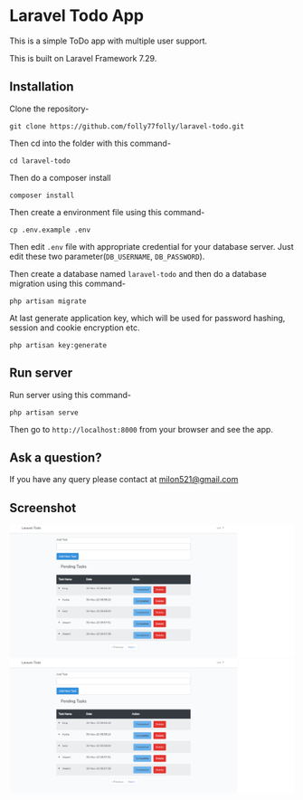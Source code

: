 # Laravel Todo App

This is a simple ToDo app with multiple user support.

This is built on Laravel Framework 7.29.

## Installation

Clone the repository-
```
git clone https://github.com/folly77folly/laravel-todo.git
```

Then cd into the folder with this command-
```
cd laravel-todo
```

Then do a composer install
```
composer install
```

Then create a environment file using this command-
```
cp .env.example .env
```

Then edit `.env` file with appropriate credential for your database server. Just edit these two parameter(`DB_USERNAME`, `DB_PASSWORD`).

Then create a database named `laravel-todo` and then do a database migration using this command-
```
php artisan migrate
```


At last generate application key, which will be used for password hashing, session and cookie encryption etc.
```
php artisan key:generate
```

## Run server

Run server using this command-
```
php artisan serve
```

Then go to `http://localhost:8000` from your browser and see the app.

## Ask a question?

If you have any query please contact at milon521@gmail.com

## Screenshot

![Create New ToDo](/screenshots/Opera_Snapshot_2020-11-30_222315_127.0.0.1.png)
![Completed ToDo List](/screenshots/Opera_Snapshot_2020-11-30_222315_127.0.0.1.png)